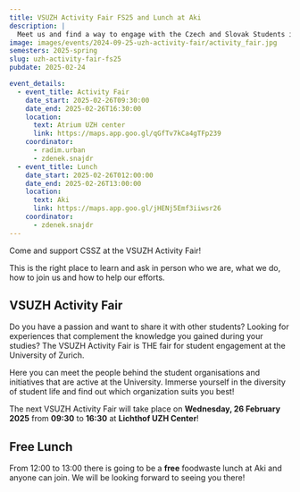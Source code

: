 ```yaml
---
title: VSUZH Activity Fair FS25 and Lunch at Aki
description: |
  Meet us and find a way to engage with the Czech and Slovak Students in Zurich!
image: images/events/2024-09-25-uzh-activity-fair/activity_fair.jpg
semesters: 2025-spring
slug: uzh-activity-fair-fs25
pubdate: 2025-02-24

event_details:
  - event_title: Activity Fair
    date_start: 2025-02-26T09:30:00
    date_end: 2025-02-26T16:30:00
    location:
      text: Atrium UZH center
      link: https://maps.app.goo.gl/qGfTv7kCa4gTFp239
    coordinator:
      - radim.urban
      - zdenek.snajdr
  - event_title: Lunch
    date_start: 2025-02-26T012:00:00
    date_end: 2025-02-26T13:00:00
    location:
      text: Aki
      link: https://maps.app.goo.gl/jHENj5Emf3iiwsr26
    coordinator:
      - zdenek.snajdr
---
```


Come and support CSSZ at the VSUZH Activity Fair!

This is the right place to learn and ask in person who we are, what we do, how to join us and how to help our efforts.

## VSUZH Activity Fair

Do you have a passion and want to share it with other students? Looking for experiences that complement the knowledge you gained during your studies? The VSUZH Activity Fair is THE fair for student engagement at the University of Zurich.

Here you can meet the people behind the student organisations and initiatives that are active at the University. Immerse yourself in the diversity of student life and find out which organization suits you best!

The next VSUZH Activity Fair will take place on **Wednesday, 26 February 2025** from **09:30** to **16:30** at **Lichthof UZH Center**!

## Free Lunch

From 12:00 to 13:00 there is going to be a **free** foodwaste lunch at Aki and anyone can join. We will be looking forward to seeing you there!
